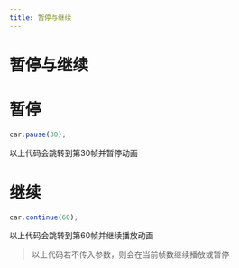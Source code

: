 ```yaml
---
title: 暂停与继续
---
```


# 暂停与继续

# 暂停

```javascript
car.pause(30);
```

以上代码会跳转到第30帧并暂停动画

# 继续

```javascript
car.continue(60);
```

以上代码会跳转到第60帧并继续播放动画

> 以上代码若不传入参数，则会在当前帧数继续播放或暂停
